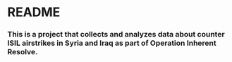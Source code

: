 # README

### This is a project that collects and analyzes data about counter ISIL airstrikes in Syria and Iraq as part of Operation Inherent Resolve.